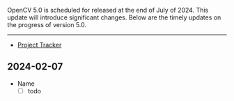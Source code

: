 OpenCV 5.0 is scheduled for released at the end of July of 2024. This update will introduce significant changes. Below are the timely updates on the progress of version 5.0.

***

* [Project Tracker](https://github.com/orgs/opencv/projects/1/)

## 2024-02-07
* Name
  - [ ] todo